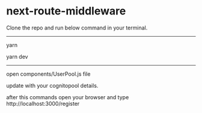 # next-route-middleware

Clone the repo and run below command in your terminal.

---

yarn

yarn dev

---

open components/UserPool.js file

update with your cognitopool details.

after this commands open your browser and type http://localhost:3000/register
